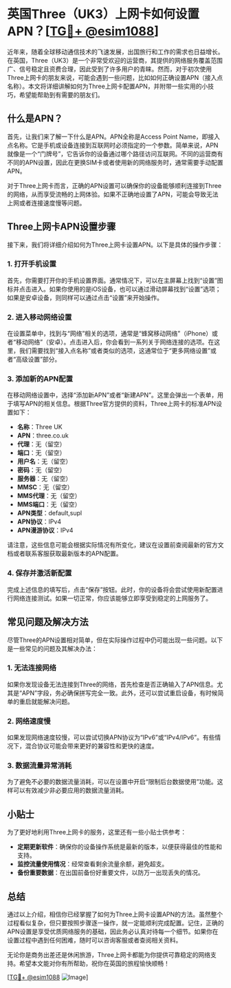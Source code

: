 # 英国Three（UK3）上网卡如何设置APN？[[TG💪+ @esim1088](https://t.me/s/esim1088)]

近年来，随着全球移动通信技术的飞速发展，出国旅行和工作的需求也日益增长。在英国，Three（UK3）是一个非常受欢迎的运营商，其提供的网络服务覆盖范围广、信号稳定且资费合理，因此受到了许多用户的青睐。然而，对于初次使用Three上网卡的朋友来说，可能会遇到一些问题，比如如何正确设置APN（接入点名称）。本文将详细讲解如何为Three上网卡配置APN，并附带一些实用的小技巧，希望能帮助到有需要的朋友们。

## 什么是APN？

首先，让我们来了解一下什么是APN。APN全称是Access Point Name，即接入点名称。它是手机或设备连接到互联网时必须指定的一个参数。简单来说，APN就像是一个“门牌号”，它告诉你的设备通过哪个路径访问互联网。不同的运营商有不同的APN设置，因此在更换SIM卡或者使用新的网络服务时，通常需要手动配置APN。

对于Three上网卡而言，正确的APN设置可以确保你的设备能够顺利连接到Three的网络，从而享受流畅的上网体验。如果不正确地设置了APN，可能会导致无法上网或者连接速度慢等问题。

## Three上网卡APN设置步骤

接下来，我们将详细介绍如何为Three上网卡设置APN。以下是具体的操作步骤：

### 1. 打开手机设置

首先，你需要打开你的手机设置界面。通常情况下，可以在主屏幕上找到“设置”图标并点击进入。如果你使用的是iOS设备，也可以通过滑动屏幕找到“设置”选项；如果是安卓设备，则同样可以通过点击“设置”来开始操作。

### 2. 进入移动网络设置

在设置菜单中，找到与“网络”相关的选项，通常是“蜂窝移动网络”（iPhone）或者“移动网络”（安卓）。点击进入后，你会看到一系列关于网络连接的选项。在这里，我们需要找到“接入点名称”或者类似的选项，这通常位于“更多网络设置”或者“高级设置”部分。

### 3. 添加新的APN配置

在移动网络设置中，选择“添加新APN”或者“新建APN”。这里会弹出一个表单，用于填写APN的相关信息。根据Three官方提供的资料，Three上网卡的标准APN设置如下：

- **名称**：Three UK  
- **APN**：three.co.uk  
- **代理**：无（留空）  
- **端口**：无（留空）  
- **用户名**：无（留空）  
- **密码**：无（留空）  
- **服务器**：无（留空）  
- **MMSC**：无（留空）  
- **MMS代理**：无（留空）  
- **MMS端口**：无（留空）  
- **APN类型**：default,supl  
- **APN协议**：IPv4  
- **APN漫游协议**：IPv4  

请注意，这些信息可能会根据实际情况有所变化，建议在设置前查阅最新的官方文档或者联系客服获取最新版本的APN配置。

### 4. 保存并激活新配置

完成上述信息的填写后，点击“保存”按钮。此时，你的设备将会尝试使用新配置进行网络连接测试。如果一切正常，你应该能够立即享受到稳定的上网服务了。

## 常见问题及解决方法

尽管Three的APN设置相对简单，但在实际操作过程中仍可能出现一些问题。以下是一些常见的问题及其解决办法：

### 1. 无法连接网络

如果你发现设备无法连接到Three的网络，首先检查是否正确输入了APN信息。尤其是“APN”字段，务必确保拼写完全一致。此外，还可以尝试重启设备，有时候简单的重启就能解决问题。

### 2. 网络速度慢

如果发现网络速度较慢，可以尝试切换APN协议为“IPv6”或“IPv4/IPv6”。有些情况下，混合协议可能会带来更好的兼容性和更快的速度。

### 3. 数据流量异常消耗

为了避免不必要的数据流量消耗，可以在设置中开启“限制后台数据使用”功能。这样可以有效减少非必要应用的数据流量消耗。

## 小贴士

为了更好地利用Three上网卡的服务，这里还有一些小贴士供参考：

- **定期更新软件**：确保你的设备操作系统是最新的版本，以便获得最佳的性能和支持。
- **监控流量使用情况**：经常查看剩余流量余额，避免超支。
- **备份重要数据**：在出国前备份好重要文件，以防万一出现丢失的情况。

## 总结

通过以上介绍，相信你已经掌握了如何为Three上网卡设置APN的方法。虽然整个过程看似复杂，但只要按照步骤逐一操作，就一定能顺利完成配置。记住，正确的APN设置是享受优质网络服务的基础，因此务必认真对待每一个细节。如果你在设置过程中遇到任何困难，随时可以咨询客服或者查阅相关资料。

无论你是商务出差还是休闲旅游，Three上网卡都能为你提供可靠稳定的网络支持。希望本文能对你有所帮助，祝你在英国的旅程愉快顺畅！

[[TG💪+ @esim1088](https://t.me/s/esim1088) ![Image](https://i.postimg.cc/4NQfJmqS/Snipaste-2025-05-13-00-14-12.png)]